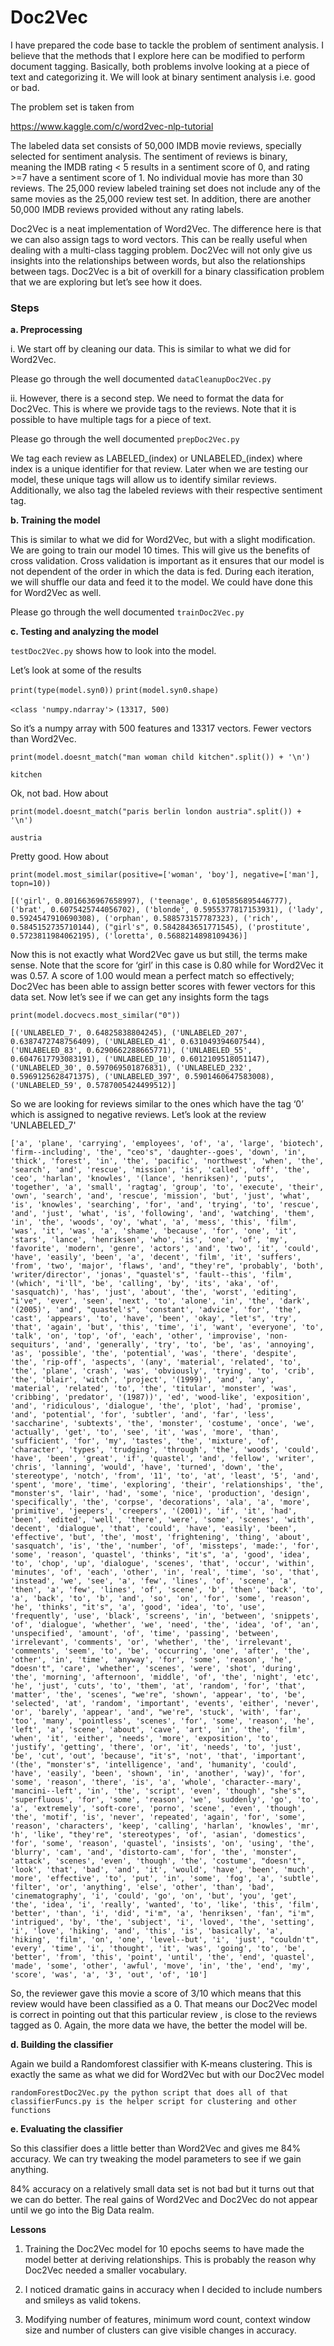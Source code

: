 # Doc2Vec

I have prepared the code base to tackle the problem of sentiment analysis. I believe that the methods that I explore here can be modified to perform document tagging. Basically, both problems involve looking at a piece of text and categorizing it. We will look at binary sentiment analysis i.e. good or bad.

The problem set is taken from

https://www.kaggle.com/c/word2vec-nlp-tutorial

The labeled data set consists of 50,000 IMDB movie reviews, specially selected for sentiment analysis. The sentiment of reviews is binary, meaning the IMDB rating < 5 results in a sentiment score of 0, and rating >=7 have a sentiment score of 1. No individual movie has more than 30 reviews. The 25,000 review labeled training set does not include any of the same movies as the 25,000 review test set. In addition, there are another 50,000 IMDB reviews provided without any rating labels.

Doc2Vec is a neat implementation of Word2Vec. The difference here is that we can also assign tags to word vectors. This can be really useful when dealing with a multi-class tagging problem. Doc2Vec will not only give us insights into the relationships between words, but also the relationships between tags. Doc2Vec is a bit of overkill for a binary classification problem that we are exploring but let’s see how it does.

### Steps

**a.	Preprocessing**

i.	We start off by cleaning our data. This is similar to what we did for Word2Vec.

Please go through the well documented `dataCleanupDoc2Vec.py`

ii.	However, there is a second step. We need to format the data for Doc2Vec. This is where we provide tags to the reviews. Note that it is possible to have multiple tags for a piece of text.

Please go through the well documented `prepDoc2Vec.py`

We tag each review as LABELED_(index) or UNLABELED_(index) where index is a unique identifier for that review. Later when we are testing our model, these unique tags will allow us to identify similar reviews. Additionally, we also tag the labeled reviews with their respective sentiment tag.

**b.	Training the model**

This is similar to what we did for Word2Vec, but with a slight modification. We are going to train our model 10 times. This will give us the benefits of cross validation. Cross validation is important as it ensures that our model is not dependent of the order in which the data is fed. During each iteration, we will shuffle our data and feed it to the model. We could have done this for Word2Vec as well.

Please go through the well documented `trainDoc2Vec.py`

**c.	Testing and analyzing the model**

`testDoc2Vec.py` shows how to look into the model.

Let’s look at some of the results

`print(type(model.syn0))`
`print(model.syn0.shape)`

`<class 'numpy.ndarray'>`
`(13317, 500)`

So it’s a numpy array with 500 features and 13317 vectors. Fewer vectors than Word2Vec.

`print(model.doesnt_match("man woman child kitchen".split()) + '\n')`

`kitchen`

Ok, not bad. How about

`print(model.doesnt_match("paris berlin london austria".split()) + '\n')`

`austria`

Pretty good. How about

`print(model.most_similar(positive=['woman', 'boy'], negative=['man'], topn=10))`

`[('girl', 0.8016636967658997), ('teenage', 0.6105856895446777), ('brat', 0.6075425744056702), ('blonde', 0.5955377817153931), ('lady', 0.5924547910690308), ('orphan', 0.588573157787323), ('rich', 0.5845152735710144), ("girl's", 0.5842843651771545), ('prostitute', 0.5723811984062195), ('loretta', 0.5688214898109436)]`

Now this is not exactly what Word2Vec gave us but still, the terms make sense. Note that the score for ‘girl’ in this case is 0.80 while for Word2Vec it was 0.57. A score of 1.00 would mean a perfect match so effectively; Doc2Vec has been able to assign better scores with fewer vectors for this data set. Now let’s see if we can get any insights form the tags

`print(model.docvecs.most_similar("0"))`

`[('UNLABELED_7', 0.64825838804245), ('UNLABELED_207', 0.6387472748756409), ('UNLABELED_41', 0.631049394607544), ('UNLABELED_83', 0.6290662288665771), ('UNLABELED_55', 0.6047617793083191), ('UNLABELED_10', 0.6012109518051147), ('UNLABELED_30', 0.597069501876831), ('UNLABELED_232', 0.5969125628471375), ('UNLABELED_397', 0.5901460647583008), ('UNLABELED_59', 0.5787005424499512)]`

So we are looking for reviews similar to the ones which have the tag ‘0’ which is assigned to negative reviews. Let’s look at the review 'UNLABELED_7'

`['a', 'plane', 'carrying', 'employees', 'of', 'a', 'large', 'biotech', 'firm--including', 'the', "ceo's", 'daughter--goes', 'down', 'in', 'thick', 'forest', 'in', 'the', 'pacific', 'northwest', 'when', 'the', 'search', 'and', 'rescue', 'mission', 'is', 'called', 'off', 'the', 'ceo', 'harlan', 'knowles', '(lance', 'henriksen)', 'puts', 'together', 'a', 'small', 'ragtag', 'group', 'to', 'execute', 'their', 'own', 'search', 'and', 'rescue', 'mission', 'but', 'just', 'what', 'is', 'knowles', 'searching', 'for', 'and', 'trying', 'to', 'rescue', 'and', 'just', 'what', 'is', 'following', 'and', 'watching', 'them', 'in', 'the', 'woods', 'oy', 'what', 'a', 'mess', 'this', 'film', 'was', 'it', 'was', 'a', 'shame', 'because', 'for', 'one', 'it', 'stars', 'lance', 'henriksen', 'who', 'is', 'one', 'of', 'my', 'favorite', 'modern', 'genre', 'actors', 'and', 'two', 'it', 'could', 'have', 'easily', 'been', 'a', 'decent', 'film', 'it', 'suffers', 'from', 'two', 'major', 'flaws', 'and', "they're", 'probably', 'both', 'writer/director', 'jonas', "quastel's", 'fault--this', 'film', '(which', "i'll", 'be', 'calling', 'by', 'its', 'aka', 'of', 'sasquatch)', 'has', 'just', 'about', 'the', 'worst', 'editing', "i've", 'ever', 'seen', 'next', 'to', 'alone', 'in', 'the', 'dark', '(2005)', 'and', "quastel's", 'constant', 'advice', 'for', 'the', 'cast', 'appears', 'to', 'have', 'been', 'okay', "let's", 'try', 'that', 'again', 'but', 'this', 'time', 'i', 'want', 'everyone', 'to', 'talk', 'on', 'top', 'of', 'each', 'other', 'improvise', 'non-sequiturs', 'and', 'generally', 'try', 'to', 'be', 'as', 'annoying', 'as', 'possible', 'the', 'potential', 'was', 'there', 'despite', 'the', 'rip-off', 'aspects', '(any', 'material', 'related', 'to', 'the', 'plane', 'crash', 'was', 'obviously', 'trying', 'to', 'crib', 'the', 'blair', 'witch', 'project', '(1999)', 'and', 'any', 'material', 'related', 'to', 'the', 'titular', 'monster', 'was', 'cribbing', 'predator', '(1987))', 'ed', 'wood-like', 'exposition', 'and', 'ridiculous', 'dialogue', 'the', 'plot', 'had', 'promise', 'and', 'potential', 'for', 'subtler', 'and', 'far', 'less', 'saccharine', 'subtexts', 'the', 'monster', 'costume', 'once', 'we', 'actually', 'get', 'to', 'see', 'it', 'was', 'more', 'than', 'sufficient', 'for', 'my', 'tastes', 'the', 'mixture', 'of', 'character', 'types', 'trudging', 'through', 'the', 'woods', 'could', 'have', 'been', 'great', 'if', 'quastel', 'and', 'fellow', 'writer', 'chris', 'lanning', 'would', 'have', 'turned', 'down', 'the', 'stereotype', 'notch', 'from', '11', 'to', 'at', 'least', '5', 'and', 'spent', 'more', 'time', 'exploring', 'their', 'relationships', 'the', "monster's", 'lair', 'had', 'some', 'nice', 'production', 'design', 'specifically', 'the', 'corpse', 'decorations', 'ala', 'a', 'more', 'primitive', 'jeepers', 'creepers', '(2001)', 'if', 'it', 'had', 'been', 'edited', 'well', 'there', 'were', 'some', 'scenes', 'with', 'decent', 'dialogue', 'that', 'could', 'have', 'easily', 'been', 'effective', 'but', 'the', 'most', 'frightening', 'thing', 'about', 'sasquatch', 'is', 'the', 'number', 'of', 'missteps', 'made:', 'for', 'some', 'reason', 'quastel', 'thinks', "it's", 'a', 'good', 'idea', 'to', 'chop', 'up', 'dialogue', 'scenes', 'that', 'occur', 'within', 'minutes', 'of', 'each', 'other', 'in', 'real', 'time', 'so', 'that', 'instead', 'we', 'see', 'a', 'few', 'lines', 'of', 'scene', 'a', 'then', 'a', 'few', 'lines', 'of', 'scene', 'b', 'then', 'back', 'to', 'a', 'back', 'to', 'b', 'and', 'so', 'on', 'for', 'some', 'reason', 'he', 'thinks', "it's", 'a', 'good', 'idea', 'to', 'use', 'frequently', 'use', 'black', 'screens', 'in', 'between', 'snippets', 'of', 'dialogue', 'whether', 'we', 'need', 'the', 'idea', 'of', 'an', 'unspecified', 'amount', 'of', 'time', 'passing', 'between', 'irrelevant', 'comments', 'or', 'whether', 'the', 'irrelevant', 'comments', 'seem', 'to', 'be', 'occurring', 'one', 'after', 'the', 'other', 'in', 'time', 'anyway', 'for', 'some', 'reason', 'he', "doesn't", 'care', 'whether', 'scenes', 'were', 'shot', 'during', 'the', 'morning', 'afternoon', 'middle', 'of', 'the', 'night', 'etc', 'he', 'just', 'cuts', 'to', 'them', 'at', 'random', 'for', 'that', 'matter', 'the', 'scenes', "we're", 'shown', 'appear', 'to', 'be', 'selected', 'at', 'random', 'important', 'events', 'either', 'never', 'or', 'barely', 'appear', 'and', "we're", 'stuck', 'with', 'far', 'too', 'many', 'pointless', 'scenes', 'for', 'some', 'reason', 'he', 'left', 'a', 'scene', 'about', 'cave', 'art', 'in', 'the', 'film', 'when', 'it', 'either', 'needs', 'more', 'exposition', 'to', 'justify', 'getting', 'there', 'or', 'it', 'needs', 'to', 'just', 'be', 'cut', 'out', 'because', "it's", 'not', 'that', 'important', '(the', "monster's", 'intelligence', 'and', 'humanity', 'could', 'have', 'easily', 'been', 'shown', 'in', 'another', 'way)', 'for', 'some', 'reason', 'there', 'is', 'a', 'whole', 'character--mary', 'mancini--left', 'in', 'the', 'script', 'even', 'though', "she's", 'superfluous', 'for', 'some', 'reason', 'we', 'suddenly', 'go', 'to', 'a', 'extremely', 'soft-core', 'porno', 'scene', 'even', 'though', 'the', 'motif', 'is', 'never', 'repeated', 'again', 'for', 'some', 'reason', 'characters', 'keep', 'calling', 'harlan', 'knowles', 'mr', 'h', 'like', "they're", 'stereotypes', 'of', 'asian', 'domestics', 'for', 'some', 'reason', 'quastel', 'insists', 'on', 'using', 'the', 'blurry', 'cam', 'and', 'distorto-cam', 'for', 'the', 'monster', 'attack', 'scenes', 'even', 'though', 'the', 'costume', "doesn't", 'look', 'that', 'bad', 'and', 'it', 'would', 'have', 'been', 'much', 'more', 'effective', 'to', 'put', 'in', 'some', 'fog', 'a', 'subtle', 'filter', 'or', 'anything', 'else', 'other', 'than', 'bad', 'cinematography', 'i', 'could', 'go', 'on', 'but', 'you', 'get', 'the', 'idea', 'i', 'really', 'wanted', 'to', 'like', 'this', 'film', 'better', 'than', 'i', 'did', "i'm", 'a', 'henriksen', 'fan', "i'm", 'intrigued', 'by', 'the', 'subject', 'i', 'loved', 'the', 'setting', 'i', 'love', 'hiking', 'and', 'this', 'is', 'basically', 'a', 'hiking', 'film', 'on', 'one', 'level--but', 'i', 'just', "couldn't", 'every', 'time', 'i', 'thought', 'it', 'was', 'going', 'to', 'be', 'better', 'from', 'this', 'point', 'until', 'the', 'end', 'quastel', 'made', 'some', 'other', 'awful', 'move', 'in', 'the', 'end', 'my', 'score', 'was', 'a', '3', 'out', 'of', '10']`

So, the reviewer gave this movie a score of 3/10 which means that this review would have been classified as a 0. That means our Doc2Vec model is correct in pointing out that this particular review , is close to the reviews tagged as 0.
Again, the more data we have, the better the model will be.

**d.	Building the classifier**

Again we build a Randomforest classifier with K-means clustering.
This is exactly the same as what we did for Word2Vec but with our Doc2Vec model

`randomForestDoc2Vec.py the python script that does all of that classifierFuncs.py is the helper script for clustering and other functions`

**e.	Evaluating the classifier**
 
So this classifier does a little better than Word2Vec and gives me 84% accuracy. We can try tweaking the model parameters to see if we gain anything. 

84% accuracy on a relatively small data set is not bad but it turns out that we can do better. The real gains of Word2Vec and Doc2Vec do not appear until we go into the Big Data realm. 

**Lessons**

1.	Training the Doc2Vec model for 10 epochs seems to have made the model better at deriving relationships. This is probably the reason why Doc2Vec needed a smaller vocabulary.

2.	I noticed dramatic gains in accuracy when I decided to include numbers and smileys as valid tokens.

3.	Modifying number of features, minimum word count, context window size and number of clusters can give visible changes in accuracy.



